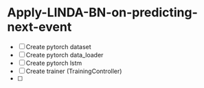 # Apply-LINDA-BN-on-predicting-next-event


- [ ] Create pytorch dataset
- [ ] Create pytorch data_loader
- [ ] Create pytorch lstm
- [ ] Create trainer (TrainingController)
- [ ] 
